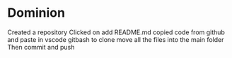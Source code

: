 # Dominion
Created a repository
Clicked on add README.md 
copied code from github and paste in vscode gitbash to clone
move all the files into the main folder 
Then commit and push
